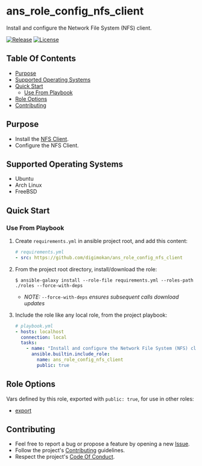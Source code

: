 # ans_role_config_nfs_client

Install and configure the Network File System (NFS) client.

[![Release](https://img.shields.io/github/release/digimokan/ans_role_config_nfs_client.svg?label=release)](https://github.com/digimokan/ans_role_config_nfs_client/releases/latest "Latest Release Notes")
[![License](https://img.shields.io/badge/license-MIT-blue.svg?label=license)](LICENSE.md "Project License")

## Table Of Contents

* [Purpose](#purpose)
* [Supported Operating Systems](#supported-operating-systems)
* [Quick Start](#quick-start)
    * [Use From Playbook](#use-from-playbook)
* [Role Options](#role-options)
* [Contributing](#contributing)

## Purpose

* Install the [NFS Client](https://en.wikipedia.org/wiki/Network_File_System).
* Configure the NFS Client.

## Supported Operating Systems

* Ubuntu
* Arch Linux
* FreeBSD

## Quick Start

### Use From Playbook

1. Create `requirements.yml` in ansible project root, and add this content:

   ```yaml
   # requirements.yml
   - src: https://github.com/digimokan/ans_role_config_nfs_client
   ```

2. From the project root directory, install/download the role:

   ```shell
   $ ansible-galaxy install --role-file requirements.yml --roles-path ./roles --force-with-deps
   ```

   * _NOTE:_ `--force-with-deps` _ensures subsequent calls download updates_

3. Include the role like any local role, from the project playbook:

   ```yaml
   # playbook.yml
   - hosts: localhost
     connection: local
     tasks:
       - name: "Install and configure the Network File System (NFS) client"
         ansible.builtin.include_role:
           name: ans_role_config_nfs_client
           public: true
   ```

## Role Options

Vars defined by this role, exported with `public: true`, for use in other roles:

  * [export](../defaults/main/export/commands.yml)

## Contributing

* Feel free to report a bug or propose a feature by opening a new
  [Issue](https://github.com/digimokan/ans_role_config_nfs_client/issues).
* Follow the project's [Contributing](CONTRIBUTING.md) guidelines.
* Respect the project's [Code Of Conduct](CODE_OF_CONDUCT.md).

